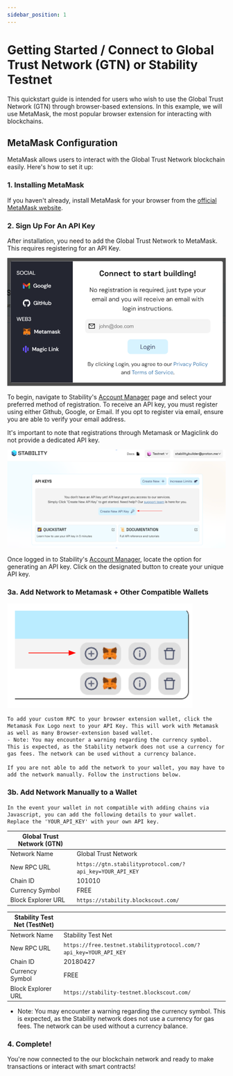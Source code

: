 ```yaml
---
sidebar_position: 1
---
```


# Getting Started / Connect to Global Trust Network (GTN) or Stability Testnet

This quickstart guide is intended for users who wish to use the Global Trust Network (GTN) through browser-based extensions. In this example, we will use MetaMask, the most popular browser extension for interacting with blockchains.


## MetaMask Configuration

MetaMask allows users to interact with the Global Trust Network blockchain easily. Here's how to set it up:

### 1. Installing MetaMask

If you haven't already, install MetaMask for your browser from the [official MetaMask website](https://metamask.io/).

### 2. Sign Up For An API Key

After installation, you need to add the Global Trust Network to MetaMask. This requires registering for an API Key.

![Registration Screen](../../static/img/connect.png)

To begin, navigate to Stability's [Account Manager](https://account.stabilityprotocol.com/keys) page and select your preferred method of registration. To receive an API key, you must register using either Github, Google, or Email. If you opt to register via email, ensure you are able to verify your email address.

It's important to note that registrations through Metamask or Magiclink do not provide a dedicated API key.

![Generate API Key Screen](../../static/img/createapi.png)

Once logged in to Stability's [Account Manager](https://account.stabilityprotocol.com/keys), locate the option for generating an API key. Click on the designated button to create your unique API key.


### 3a. Add Network to Metamask + Other Compatible Wallets

![Metamask Logo](../../static/img/metamaskarrow.png)

    To add your custom RPC to your browser extension wallet, click the Metamask Fox Logo next to your API Key. This will work with Metamask as well as many Browser-extension based wallet. 
    - Note: You may encounter a warning regarding the currency symbol. This is expected, as the Stability network does not use a currency for gas fees. The network can be used without a currency balance.

    If you are not able to add the network to your wallet, you may have to add the network manually. Follow the instructions below.

### 3b. Add Network Manually to a Wallet

    In the event your wallet in not compatible with adding chains via Javascript, you can add the following details to your wallet.
    Replace the 'YOUR_API_KEY' with your own API key.

| **Global Trust Network (GTN)**                   |                                       |
|------------------------|-----------------------------------------------------------|
| Network Name           | Global Trust Network                                      |
| New RPC URL            | `https://gtn.stabilityprotocol.com/?api_key=YOUR_API_KEY` |
| Chain ID               | 101010                                                    |
| Currency Symbol        | FREE                                                      |
| Block Explorer URL     | `https://stability.blockscout.com/`                       |

| **Stability Test Net (TestNet)** |                                 |
|------------------------|-----------------------------------------------------------|
| Network Name           | Stability Test Net                                        |
| New RPC URL            | `https://free.testnet.stabilityprotocol.com/?api_key=YOUR_API_KEY` |
| Chain ID               | 20180427                                                      |
| Currency Symbol        | FREE                                                      |
| Block Explorer URL     | `https://stability-testnet.blockscout.com/`                       |


   - Note: You may encounter a warning regarding the currency symbol. This is expected, as the Stability network does not use a currency for gas fees. The network can be used without a currency balance.


### 4. Complete!

You're now connected to the our blockchain network and ready to make transactions or interact with smart contracts!


